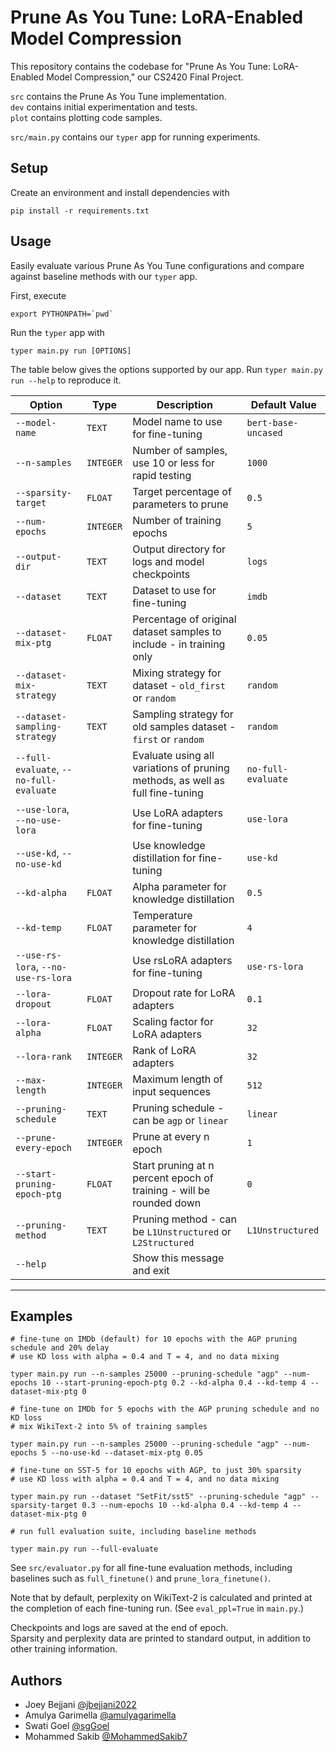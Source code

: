 
# Prune As You Tune: LoRA-Enabled Model Compression

This repository contains the codebase for "Prune As You Tune: LoRA-Enabled Model Compression," our CS2420 Final Project.

`src` contains the Prune As You Tune implementation.  
`dev` contains initial experimentation and tests.  
`plot` contains plotting code samples.  

`src/main.py` contains our `typer` app for running experiments.

## Setup

Create an environment and install dependencies with
```
pip install -r requirements.txt
```

## Usage

Easily evaluate various Prune As You Tune configurations and compare against baseline methods with our `typer` app.

First, execute
```
export PYTHONPATH=`pwd`
```

Run the `typer` app with

```
typer main.py run [OPTIONS]
```

The table below gives the options supported by our app. Run `typer main.py run --help` to reproduce it.

| Option                                         | Type     | Description                                                                                   | Default Value              |
|-----------------------------------------------|----------|-----------------------------------------------------------------------------------------------|----------------------------|
| `--model-name`                                 | `TEXT`   | Model name to use for fine-tuning                                                             | `bert-base-uncased`        |
| `--n-samples`                                  | `INTEGER`| Number of samples, use 10 or less for rapid testing                                           | `1000`                     |
| `--sparsity-target`                            | `FLOAT`  | Target percentage of parameters to prune                                                     | `0.5`                      |
| `--num-epochs`                                 | `INTEGER`| Number of training epochs                                                                     | `5`                        |
| `--output-dir`                                 | `TEXT`   | Output directory for logs and model checkpoints                                              | `logs`                     |
| `--dataset`                                    | `TEXT`   | Dataset to use for fine-tuning                                                                | `imdb`                     |
| `--dataset-mix-ptg`                            | `FLOAT`  | Percentage of original dataset samples to include - in training only                         | `0.05`                     |
| `--dataset-mix-strategy`                       | `TEXT`   | Mixing strategy for dataset - `old_first` or `random`                                        | `random`                   |
| `--dataset-sampling-strategy`                  | `TEXT`   | Sampling strategy for old samples dataset - `first` or `random`                              | `random`                   |
| `--full-evaluate`, `--no-full-evaluate`        |          | Evaluate using all variations of pruning methods, as well as full fine-tuning                | `no-full-evaluate`         |
| `--use-lora`, `--no-use-lora`                  |          | Use LoRA adapters for fine-tuning                                                            | `use-lora`                 |
| `--use-kd`, `--no-use-kd`                      |          | Use knowledge distillation for fine-tuning                                                   | `use-kd`                   |
| `--kd-alpha`                                   | `FLOAT`  | Alpha parameter for knowledge distillation                                                   | `0.5`                      |
| `--kd-temp`                                    | `FLOAT`  | Temperature parameter for knowledge distillation                                             | `4`                        |
| `--use-rs-lora`, `--no-use-rs-lora`            |          | Use rsLoRA adapters for fine-tuning                                                          | `use-rs-lora`              |
| `--lora-dropout`                               | `FLOAT`  | Dropout rate for LoRA adapters                                                               | `0.1`                      |
| `--lora-alpha`                                 | `FLOAT`  | Scaling factor for LoRA adapters                                                             | `32`                       |
| `--lora-rank`                                  | `INTEGER`| Rank of LoRA adapters                                                                         | `32`                       |
| `--max-length`                                 | `INTEGER`| Maximum length of input sequences                                                            | `512`                      |
| `--pruning-schedule`                           | `TEXT`   | Pruning schedule - can be `agp` or `linear`                                                  | `linear`                   |
| `--prune-every-epoch`                          | `INTEGER`| Prune at every n epoch                                                                        | `1`                        |
| `--start-pruning-epoch-ptg`                    | `FLOAT`  | Start pruning at n percent epoch of training - will be rounded down                          | `0`                        |
| `--pruning-method`                             | `TEXT`   | Pruning method - can be `L1Unstructured` or `L2Structured`                                   | `L1Unstructured`           |
| `--help`                                       |          | Show this message and exit                                                                   |                            |

---

## Examples
```
# fine-tune on IMDb (default) for 10 epochs with the AGP pruning schedule and 20% delay
# use KD loss with alpha = 0.4 and T = 4, and no data mixing

typer main.py run --n-samples 25000 --pruning-schedule "agp" --num-epochs 10 --start-pruning-epoch-ptg 0.2 --kd-alpha 0.4 --kd-temp 4 --dataset-mix-ptg 0

# fine-tune on IMDb for 5 epochs with the AGP pruning schedule and no KD loss
# mix WikiText-2 into 5% of training samples

typer main.py run --n-samples 25000 --pruning-schedule "agp" --num-epochs 5 --no-use-kd --dataset-mix-ptg 0.05 

# fine-tune on SST-5 for 10 epochs with AGP, to just 30% sparsity
# use KD loss with alpha = 0.4 and T = 4, and no data mixing

typer main.py run --dataset "SetFit/sst5" --pruning-schedule "agp" --sparsity-target 0.3 --num-epochs 10 --kd-alpha 0.4 --kd-temp 4 --dataset-mix-ptg 0

# run full evaluation suite, including baseline methods

typer main.py run --full-evaluate
```

See `src/evaluator.py` for all fine-tune evaluation methods, including baselines such as `full_finetune()` and `prune_lora_finetune()`.

Note that by default, perplexity on WikiText-2 is calculated and printed at the completion of each fine-tuning run. (See `eval_ppl=True` in `main.py`.)

Checkpoints and logs are saved at the end of epoch.  
Sparsity and perplexity data are printed to standard output, in addition to other training information.
## Authors

- Joey Bejjani [@jbejjani2022](https://github.com/jbejjani2022)
- Amulya Garimella [@amulyagarimella](https://github.com/amulyagarimella)
- Swati Goel [@sgGoel](https://github.com/sgGoel)
- Mohammed Sakib [@MohammedSakib7](https://github.com/MohammedSakib7)
